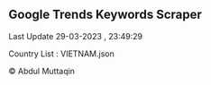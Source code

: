 

## Google Trends Keywords Scraper 
 
Last Update 29-03-2023 , 23:49:29

Country List :
VIETNAM.json



© Abdul Muttaqin 
